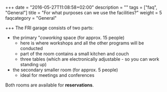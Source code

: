 +++
date = "2016-05-27T11:08:58+02:00"
description = ""
tags = ["faq", "General"]
title = "For what purposes can we use the facilities?"
weight = 5
faqcategory = "General"

+++
The FRI garage consists of two parts:

- the primary "*coworking* space (for approx. 15 people)
   - here is where workshops and all the other programs will be conducted
   - part of the room contains a small kitchen and couch
   - three tables (which are electronically adjustable - so you can work standing up)
- the secondary smaller room (for approx. 5 people)
   - ideal for meetings and conferences

Both rooms are available for **reservations**.
